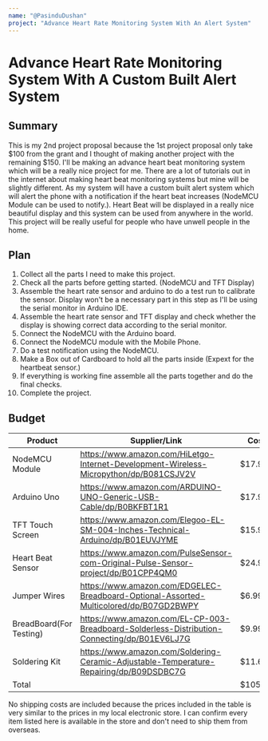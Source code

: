 ```yaml
---
name: "@PasinduDushan"
project: "Advance Heart Rate Monitoring System With An Alert System"
---
```


# Advance Heart Rate Monitoring System With A Custom Built Alert System

## Summary

This is my 2nd project proposal because the 1st project proposal only take $100 from the grant and I thought of making another project with the remaining $150. I'll be making an advance heart beat monitoring system which will be a really nice project for me. There are a lot of tutorials out in the internet about making heart beat monitoring systems but mine will be slightly different. As my system will have a custom built alert system which will alert the phone with a notification if the heart beat increases (NodeMCU Module can be used to notify.). Heart Beat will be displayed in a really nice beautiful display and this system can be used from anywhere in the world. This project will be really useful for people who have unwell people in the home. 

## Plan

1. Collect all the parts I need to make this project.
2. Check all the parts before getting started. (NodeMCU and TFT Display)
3. Assemble the heart rate sensor and arduino to do a test run to calibrate the sensor. Display won't be a necessary part in this step as I'll be using the serial monitor in Arduino IDE.
4. Assemble the heart rate sensor and TFT display and check whether the display is showing correct data according to the serial monitor.
5. Connect the NodeMCU with the Arduino board.
6. Connect the NodeMCU module with the Mobile Phone.
7. Do a test notification using the NodeMCU.
8. Make a Box out of Cardboard to hold all the parts inside (Expext for the heartbeat sensor.)
9. If everything is working fine assemble all the parts together and do the final checks.
10. Complete the project.

## Budget

| Product                 | Supplier/Link                                                                                | Cost    |
| ---------------         | --------------------------------------------------------------------------------------       | ------  |
| NodeMCU Module          | https://www.amazon.com/HiLetgo-Internet-Development-Wireless-Micropython/dp/B081CSJV2V       | $17.99  |
| Arduino Uno             | https://www.amazon.com/ARDUINO-UNO-Generic-USB-Cable/dp/B0BKFBT1R1                           | $17.99  |
| TFT Touch Screen        | https://www.amazon.com/Elegoo-EL-SM-004-Inches-Technical-Arduino/dp/B01EUVJYME               | $15.99  |
| Heart Beat Sensor       | https://www.amazon.com/PulseSensor-com-Original-Pulse-Sensor-project/dp/B01CPP4QM0           | $24.99  |
| Jumper Wires            | https://www.amazon.com/EDGELEC-Breadboard-Optional-Assorted-Multicolored/dp/B07GD2BWPY       | $6.99   |
| BreadBoard(For Testing) | https://www.amazon.com/EL-CP-003-Breadboard-Solderless-Distribution-Connecting/dp/B01EV6LJ7G | $9.99   |
| Soldering Kit           | https://www.amazon.com/Soldering-Ceramic-Adjustable-Temperature-Repairing/dp/B09DSDBC7G      | $11.68  |
| Total                   |                                                                                              | $105.62 |

No shipping costs are included because the prices included in the table is very similar to the prices in my local electronic store. I can confirm every item listed here is available in the store and don't need to ship them from overseas.
